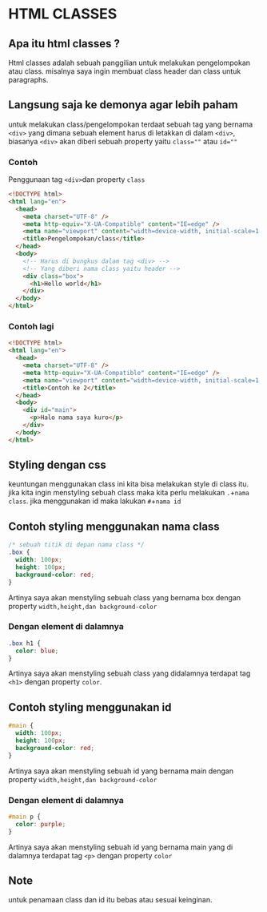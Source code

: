 # HTML CLASSES

## Apa itu html classes ?

Html classes adalah sebuah panggilian untuk melakukan pengelompokan atau class. misalnya saya ingin membuat class header dan class untuk paragraphs.

## Langsung saja ke demonya agar lebih paham

untuk melakukan class/pengelompokan terdaat sebuah tag yang bernama `<div>` yang dimana sebuah element harus di letakkan di dalam `<div>`, biasanya `<div>` akan diberi sebuah property yaitu `class=""` atau `id=""`

### Contoh

Penggunaan tag `<div>`dan property `class`

```html
<!DOCTYPE html>
<html lang="en">
  <head>
    <meta charset="UTF-8" />
    <meta http-equiv="X-UA-Compatible" content="IE=edge" />
    <meta name="viewport" content="width=device-width, initial-scale=1.0" />
    <title>Pengelompokan/class</title>
  </head>
  <body>
    <!-- Harus di bungkus dalam tag <div> -->
    <!-- Yang diberi nama class yaitu header -->
    <div class="box">
      <h1>Hello world</h1>
    </div>
  </body>
</html>
```

### Contoh lagi

```html
<!DOCTYPE html>
<html lang="en">
  <head>
    <meta charset="UTF-8" />
    <meta http-equiv="X-UA-Compatible" content="IE=edge" />
    <meta name="viewport" content="width=device-width, initial-scale=1.0" />
    <title>Contoh ke 2</title>
  </head>
  <body>
    <div id="main">
      <p>Halo nama saya kuro</p>
    </div>
  </body>
</html>
```

## Styling dengan css

keuntungan menggunakan class ini kita bisa melakukan style di class itu.
jika kita ingin menstyling sebuah class maka kita perlu melakukan `.`+`nama class`.
jika menggunakan id maka lakukan `#`+`nama id`

## Contoh styling menggunakan nama class

```css
/* sebuah titik di depan nama class */
.box {
  width: 100px;
  height: 100px;
  background-color: red;
}
```

Artinya saya akan menstyling sebuah class yang bernama box dengan property `width,height,dan background-color`

### Dengan element di dalamnya

```css
.box h1 {
  color: blue;
}
```

Artinya saya akan menstyling sebuah class yang didalamnya terdapat tag `<h1>` dengan property `color`.

## Contoh styling menggunakan id

<!-- sebuah hastag di depan nama id -->

```css
#main {
  width: 100px;
  height: 100px;
  background-color: red;
}
```

Artinya saya akan menstyling sebuah id yang bernama main dengan property `width,height,dan background-color`

### Dengan element di dalamnya

```css
#main p {
  color: purple;
}
```

Artinya saya akan menstyling sebuah id yang bernama main yang di dalamnya terdapat tag `<p>` dengan property `color`

## Note

untuk penamaan class dan id itu bebas atau sesuai keinginan.
